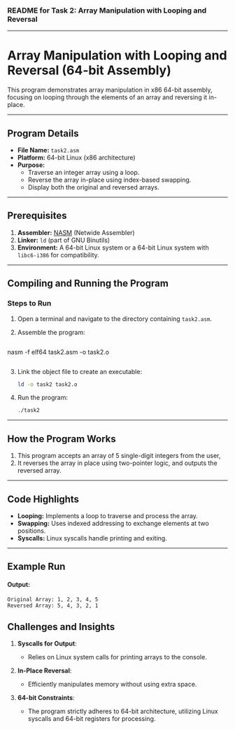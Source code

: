 
### **README for Task 2: Array Manipulation with Looping and Reversal**

---

# Array Manipulation with Looping and Reversal (64-bit Assembly)

This program demonstrates array manipulation in x86 64-bit assembly, focusing on looping through the elements of an array and reversing it in-place.

---

## **Program Details**
- **File Name:** `task2.asm`
- **Platform:** 64-bit Linux (x86 architecture)
- **Purpose:**
  - Traverse an integer array using a loop.
  - Reverse the array in-place using index-based swapping.
  - Display both the original and reversed arrays.

---

## **Prerequisites**
1. **Assembler:** [NASM](https://nasm.us/) (Netwide Assembler)
2. **Linker:** `ld` (part of GNU Binutils)
3. **Environment:** A 64-bit Linux system or a 64-bit Linux system with `libc6-i386` for compatibility.

---

## **Compiling and Running the Program**
### **Steps to Run**
1. Open a terminal and navigate to the directory containing `task2.asm`.

2. Assemble the program:
   ```bash
nasm -f elf64 task2.asm -o task2.o
   ```
   
```
3. Link the object file to create an executable:
   ```bash
   ld -o task2 task2.o
   ```


4. Run the program:
   ```bash
   ./task2
   ```

---

## **How the Program Works**
1. This program accepts an array of 5 single-digit integers from the user,
2. It reverses the array in place using two-pointer logic, and outputs the reversed array.

---

## **Code Highlights**
- **Looping:** Implements a loop to traverse and process the array.
- **Swapping:** Uses indexed addressing to exchange elements at two positions.
- **Syscalls:** Linux syscalls handle printing and exiting.

---

## **Example Run**

#### Output:
```
Original Array: 1, 2, 3, 4, 5
Reversed Array: 5, 4, 3, 2, 1
```
## **Challenges and Insights**
1. **Syscalls for Output**:
   - Relies on Linux system calls for printing arrays to the console.

2. **In-Place Reversal**:
   - Efficiently manipulates memory without using extra space.

3. **64-bit Constraints**:
   - The program strictly adheres to 64-bit architecture, utilizing Linux syscalls and 64-bit registers for processing.
